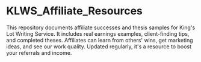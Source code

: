 # KLWS_Affiliate_Resources
This repository documents affiliate successes and thesis samples for King's Lot Writing Service. It includes real earnings examples, client-finding tips, and completed theses. Affiliates can learn from others' wins, get marketing ideas, and see our work quality. Updated regularly, it's a resource to boost your referrals and income.